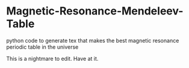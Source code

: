 # Magnetic-Resonance-Mendeleev-Table
python code to generate tex that makes the best magnetic resonance periodic table in the universe

This is a nightmare to edit. Have at it.
